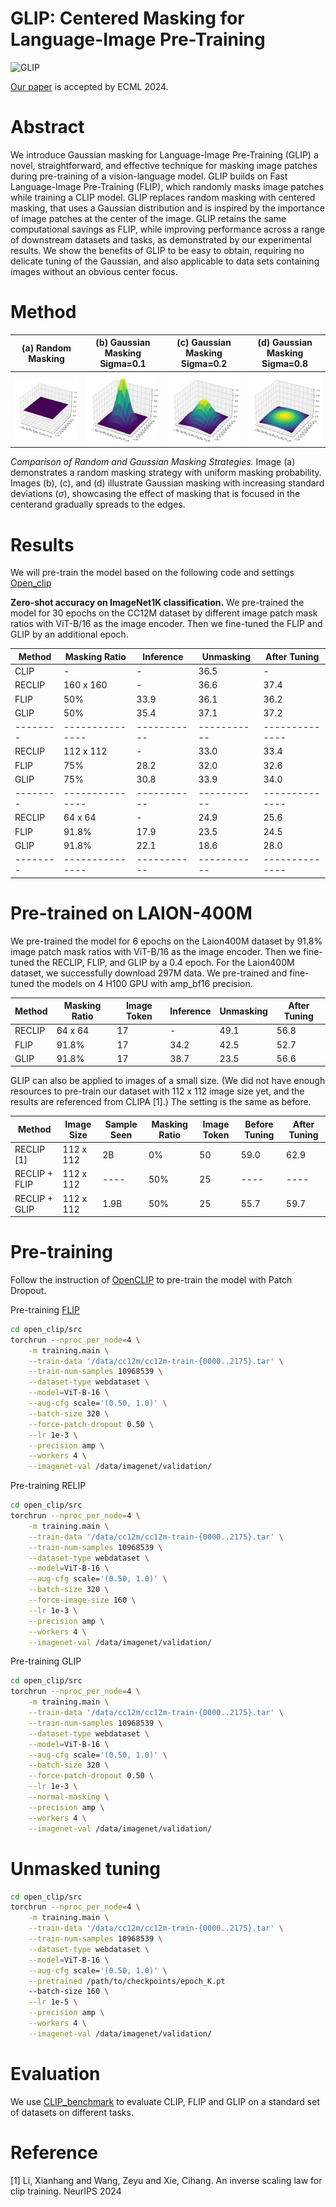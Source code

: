 # GLIP: Centered Masking for Language-Image Pre-Training 
![GLIP](./docs/GLIP.jpg)

[Our paper](https://arxiv.org/abs/2403.15837) is accepted by ECML 2024.

# Abstract
We introduce Gaussian masking for Language-Image Pre-Training (GLIP) a novel, straightforward, and effective technique for masking image patches during pre-training of a vision-language model. GLIP builds on Fast Language-Image Pre-Training (FLIP), which randomly masks image patches while training a CLIP model. GLIP replaces random masking with centered masking, that uses a Gaussian distribution and is inspired by the importance of image patches at the center of the image. GLIP retains the same computational savings as FLIP, while improving performance across a range of downstream datasets and tasks, as demonstrated by our experimental results. We show the benefits of GLIP to be easy to obtain, requiring no delicate tuning of the Gaussian, and also applicable to data sets containing images without an obvious center focus.

# Method

| (a) Random Masking | (b) Gaussian Masking Sigma=0.1 | (c) Gaussian Masking Sigma=0.2 | (d) Gaussian Masking Sigma=0.8 |
|:-------------------------:|:--------------------------:|:--------------------------:|:--------------------------:|
| ![Random Masking](./docs/images/random_distribution.png) | ![Gaussian Masking Sigma=0.1](./docs/images/normal_distribution_0.10.png) | ![Gaussian Masking Sigma=0.2](./docs/images/normal_distribution_0.20.png) | ![Gaussian Masking Sigma=0.8](./docs/images/normal_distribution_0.80.png) |

*Comparison of Random and Gaussian Masking Strategies.*
Image (a) demonstrates a random masking strategy with uniform masking probability. 
Images (b), (c), and (d) illustrate Gaussian masking with increasing standard deviations ($\sigma$),
showcasing the effect of masking that is focused in the centerand gradually spreads to the edges. 


# Results

We will pre-train the model based on the following code and settings [Open_clip](https://github.com/mlfoundations/open_clip)

**Zero-shot accuracy on ImageNet1K classification.**
We pre-trained the model for 30 epochs on the CC12M dataset by different image patch mask ratios with ViT-B/16 as the image encoder. Then we fine-tuned the FLIP and GLIP by an additional epoch.

| Method | Masking Ratio | Inference | Unmasking | After Tuning |
|--------|---------------|-----------|-----------|--------------|
| CLIP   | -             | -         | 36.5      | -            |
| RECLIP | 160 x 160     | -         | 36.6      | 37.4         |
| FLIP   | 50%           | 33.9      | 36.1      | 36.2         |
| GLIP   | 50%           | 35.4      | 37.1      | 37.2         |
|--------|---------------|-----------|-----------|--------------|
| RECLIP | 112 x 112     | -         | 33.0      | 33.4         |
| FLIP   | 75%           | 28.2      | 32.0      | 32.6         |
| GLIP   | 75%           | 30.8      | 33.9      | 34.0         |
|--------|---------------|-----------|-----------|--------------|
| RECLIP | 64 x 64       | -         | 24.9      | 25.6         |
| FLIP   | 91.8%         | 17.9      | 23.5      | 24.5         |
| GLIP   | 91.8%         | 22.1      | 18.6      | 28.0         |
|--------|---------------|-----------|-----------|--------------|


# Pre-trained on LAION-400M

We pre-trained the model for 6 epochs on the Laion400M dataset by 91.8% image patch mask ratios with ViT-B/16 as the image encoder. Then we fine-tuned the RECLIP, FLIP, and GLIP by a 0.4 epoch.
For the Laion400M dataset, we successfully download 297M data. We pre-trained and fine-tuned the models on 4 H100 GPU with amp_bf16 precision. 

| Method | Masking Ratio | Image Token | Inference | Unmasking | After Tuning |
|--------|---------------|-------------|-----------|-----------|--------------|
| RECLIP | 64 x 64       |   17        | -         | 49.1      | 56.8         |
| FLIP   | 91.8%         |   17        | 34.2      | 42.5      | 52.7         |
| GLIP   | 91.8%         |   17        | 38.7      | 23.5      | 56.6         |

GLIP can also be applied to images of a small size. (We did not have enough resources to pre-train our dataset with 112 x 112 image size yet, and the results are referenced from CLIPA [1].)
The setting is the same as before.

| Method         | Image Size | Sample Seen | Masking Ratio | Image Token | Before Tuning | After Tuning |
|----------------|------------|-------------|---------------|-------------|---------------|--------------|
| RECLIP [1]     | 112 x 112  | 2B          | 0%            | 50          | 59.0          | 62.9         |
| RECLIP + FLIP  | 112 x 112  | ----        | 50%           | 25          | ----          | ----         |
| RECLIP + GLIP  | 112 x 112  | 1.9B        | 50%           | 25          | 55.7          | 59.7         |



# Pre-training

Follow the instruction of [OpenCLIP](https://github.com/mlfoundations/open_clip) to pre-train the model with Patch Dropout.

Pre-training [FLIP](https://github.com/facebookresearch/flip/tree/main)


```bash
cd open_clip/src
torchrun --nproc_per_node=4 \
    -m training.main \
    --train-data '/data/cc12m/cc12m-train-{0000..2175}.tar' \
    --train-num-samples 10968539 \
    --dataset-type webdataset \
    --model=ViT-B-16 \
    --aug-cfg scale='(0.50, 1.0)' \
    --batch-size 320 \
    --force-patch-dropout 0.50 \
    --lr 1e-3 \
    --precision amp \
    --workers 4 \
    --imagenet-val /data/imagenet/validation/
```

Pre-training RELIP

```bash
cd open_clip/src
torchrun --nproc_per_node=4 \
    -m training.main \
    --train-data '/data/cc12m/cc12m-train-{0000..2175}.tar' \
    --train-num-samples 10968539 \
    --dataset-type webdataset \
    --model=ViT-B-16 \
    --aug-cfg scale='(0.50, 1.0)' \
    --batch-size 320 \
    --force-image-size 160 \
    --lr 1e-3 \
    --precision amp \
    --workers 4 \
    --imagenet-val /data/imagenet/validation/
```

Pre-training GLIP

```bash
cd open_clip/src
torchrun --nproc_per_node=4 \
    -m training.main \
    --train-data '/data/cc12m/cc12m-train-{0000..2175}.tar' \
    --train-num-samples 10968539 \
    --dataset-type webdataset \
    --model=ViT-B-16 \
    --aug-cfg scale='(0.50, 1.0)' \
    --batch-size 320 \
    --force-patch-dropout 0.50 \
    --lr 1e-3 \
    --normal-masking \
    --precision amp \
    --workers 4 \
    --imagenet-val /data/imagenet/validation/
```

# Unmasked tuning

```bash
cd open_clip/src
torchrun --nproc_per_node=4 \
    -m training.main \
    --train-data '/data/cc12m/cc12m-train-{0000..2175}.tar' \
    --train-num-samples 10968539 \
    --dataset-type webdataset \
    --model=ViT-B-16 \
    --aug-cfg scale='(0.50, 1.0)' \
    --pretrained /path/to/checkpoints/epoch_K.pt
    --batch-size 160 \
    --lr 1e-5 \
    --precision amp \
    --workers 4 \
    --imagenet-val /data/imagenet/validation/
```

# Evaluation

We use [CLIP_benchmark](https://github.com/LAION-AI/CLIP_benchmark/tree/main) to evaluate CLIP, FLIP and GLIP on a standard set of datasets on different tasks.


# Reference
[1] Li, Xianhang and Wang, Zeyu and Xie, Cihang. An inverse scaling law for clip training. NeurIPS 2024
